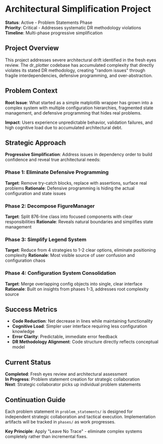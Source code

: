 # Architectural Simplification Project

**Status**: Active - Problem Statements Phase  
**Priority**: Critical - Addresses systematic DR methodology violations  
**Timeline**: Multi-phase progressive simplification

## Project Overview

This project addresses severe architectural drift identified in the fresh eyes review. The dr_plotter codebase has accumulated complexity that directly violates its stated DR methodology, creating "random issues" through fragile interdependencies, defensive programming, and over-abstraction.

## Problem Context

**Root Issue**: What started as a simple matplotlib wrapper has grown into a complex system with multiple configuration hierarchies, fragmented state management, and defensive programming that hides real problems.

**Impact**: Users experience unpredictable behavior, validation failures, and high cognitive load due to accumulated architectural debt.

## Strategic Approach

**Progressive Simplification**: Address issues in dependency order to build confidence and reveal true architectural needs:

### Phase 1: Eliminate Defensive Programming
**Target**: Remove try-catch blocks, replace with assertions, surface real problems
**Rationale**: Defensive programming is hiding the actual configuration and state issues

### Phase 2: Decompose FigureManager  
**Target**: Split 876-line class into focused components with clear responsibilities
**Rationale**: Reveals natural boundaries and simplifies state management

### Phase 3: Simplify Legend System
**Target**: Reduce from 4 strategies to 1-2 clear options, eliminate positioning complexity
**Rationale**: Most visible source of user confusion and configuration chaos

### Phase 4: Configuration System Consolidation
**Target**: Merge overlapping config objects into single, clear interface
**Rationale**: Built on insights from phases 1-3, addresses root complexity source

## Success Metrics

- **Code Reduction**: Net decrease in lines while maintaining functionality
- **Cognitive Load**: Simpler user interface requiring less configuration knowledge
- **Error Clarity**: Predictable, immediate error feedback
- **DR Methodology Alignment**: Code structure directly reflects conceptual model

## Current Status

**Completed**: Fresh eyes review and architectural assessment  
**In Progress**: Problem statement creation for strategic collaboration  
**Next**: Strategic collaborator picks up individual problem statements

## Continuation Guide

Each problem statement in `problem_statements/` is designed for independent strategic collaboration and tactical execution. Implementation artifacts will be tracked in `phases/` as work progresses.

**Key Principle**: Apply "Leave No Trace" - eliminate complex systems completely rather than incremental fixes.